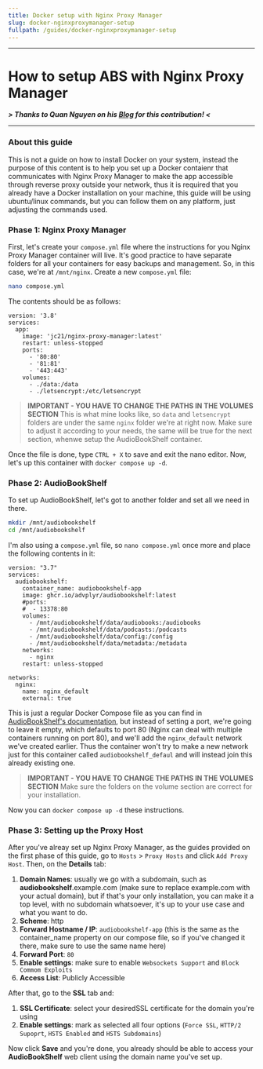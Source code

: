 ```yaml
---
title: Docker setup with Nginx Proxy Manager
slug: docker-nginxproxymanager-setup
fullpath: /guides/docker-nginxproxymanager-setup
---
```


---
# How to setup ABS with Nginx Proxy Manager

***> Thanks to Quan Nguyen on his [Blog](https://quannguyen.ca/setting-up-audiobookshelf/) for this contribution! <***

---

### About this guide

This is not a guide on how to install Docker on your system, instead the purpose of this content is to help you set up a Docker contaienr that communicates with Nginx Proxy Manager to make the app accessible through reverse proxy outside your network, thus it is required that you already have a Docker installation on your machine, this guide will be using ubuntu/linux commands, but you can follow them on any platform, just adjusting the commands used.

### Phase 1: Nginx Proxy Manager

First, let's create your `compose.yml` file where the instructions for you Nginx Proxy Manager container will live. It's good practice to have separate folders for all your containers for easy backups and management. So, in this case, we're at `/mnt/nginx`. Create a new `compose.yml` file:

```bash
nano compose.yml
```

The contents should be as follows:

```compose
version: '3.8'
services:
  app:
    image: 'jc21/nginx-proxy-manager:latest'
    restart: unless-stopped
    ports:
      - '80:80'
      - '81:81'
      - '443:443'
    volumes:
      - ./data:/data
      - ./letsencrypt:/etc/letsencrypt
```

> **IMPORTANT - YOU HAVE TO CHANGE THE PATHS IN THE VOLUMES SECTION**
> This is what mine looks like, so `data` and `letsencrypt` folders are under the same `nginx` folder we're at right now. Make sure to adjust it according to your needs, the same will be true for the next section, whenwe setup the AudioBookShelf container.

Once the file is done, type `CTRL + X` to save and exit the nano editor. Now, let's up this container with `docker compose up -d`. 

### Phase 2: AudioBookShelf

To set up AudioBookShelf, let's got to another folder and set all we need in there.

```bash
mkdir /mnt/audiobookshelf
cd /mnt/audiobookshelf
```

I'm also using a `compose.yml` file, so `nano compose.yml` once more and place the following contents in it:

```compose
version: "3.7"
services:
  audiobookshelf:
    container_name: audiobookshelf-app
    image: ghcr.io/advplyr/audiobookshelf:latest
    #ports:
    #  - 13378:80
    volumes:
      - /mnt/audiobookshelf/data/audiobooks:/audiobooks
      - /mnt/audiobookshelf/data/podcasts:/podcasts
      - /mnt/audiobookshelf/data/config:/config
      - /mnt/audiobookshelf/data/metadata:/metadata
    networks:
      - nginx
    restart: unless-stopped

networks:
  nginx:
    name: nginx_default
    external: true
```

This is just a regular Docker Compose file as you can find in [AudioBookShelf's documentation](https://www.audiobookshelf.org/docs#docker-compose-install), but instead of setting a port, we're going to leave it empty, which defaults to port 80 (Nginx can deal with multiple containers running on port 80), and we'll add the `nginx_default` network we've created earlier. Thus the container won't try to make a new network just for this container called `audiobookshelf_defaul` and will instead join this already existing one.

> **IMPORTANT - YOU HAVE TO CHANGE THE PATHS IN THE VOLUMES SECTION**
> Make sure the folders on the volume section are correct for your installation.

Now you can `docker compose up -d` these instructions.

### Phase 3: Setting up the Proxy Host

After you've alreay set up Nginx Proxy Manager, as the guides provided on the first phase of this guide, go to `Hosts` > `Proxy Hosts` and click `Add Proxy Host`. Then, on the **Details** tab:

1. **Domain Names**: usually we go with a subdomain, such as **audiobookshelf**.example.com (make sure to replace example.com with your actual domain), but if that's your only installation, you can make it a top level, with no subdomain whatsoever, it's up to your use case and what you want to do.
2. **Scheme**: http
3. **Forward Hostname / IP**: `audiobookshelf-app` (this is the same as the container_name property on our compose file, so if you've changed it there, make sure to use the same name here)
4. **Forward Port**: `80`
5. **Enable settings**: make sure to enable `Websockets Support` and `Block Commom Exploits`
6. **Access List**: Publicly Accessible

After that, go to the **SSL** tab and:

1. **SSL Certificate**: select your desiredSSL certificate for the domain you're using
2. **Enable settings**: mark as selected all four options (`Force SSL`, `HTTP/2 Supoprt`, `HSTS Enabled` and `HSTS Subdomains`)

Now click **Save** and you're done, you already should be able to access your **AudioBookShelf** web client using the domain name you've set up.
